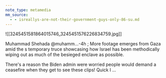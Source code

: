 ```yaml
---
note_type: metamedia
mm_source:
  - - isreallys-are-not-their-government-guys-only-86-su.md
---
```


![[3245451581864015746_3245451576226834759.jpg]]

Muhammad Shehada @muhamm...-4h
; More footage emerges from Gaza amid the
s temporary truce showcasing how Israel has
been methodically wiping out as much of the
besieged enclave as possible.

There's a reason the Biden admin were
worried people would demand a ceasefire
when they get to see these clips! Quick I ...



